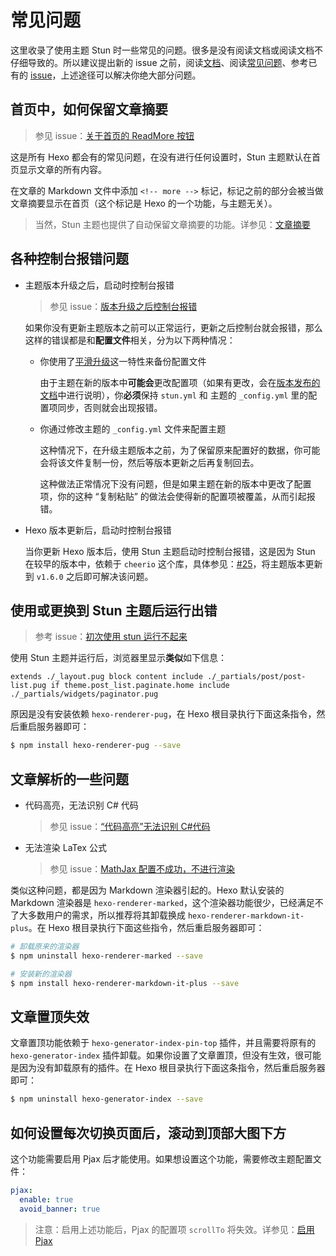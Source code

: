 # 常见问题

这里收录了使用主题 Stun 时一些常见的问题。很多是没有阅读文档或阅读文档不仔细导致的。所以建议提出新的 issue 之前，阅读[文档](https://liuyib.github.io/hexo-theme-stun)、阅读[常见问题](https://github.com/liuyib/hexo-theme-stun/blob/master/FAQ.md)、参考已有的 [issue](https://github.com/liuyib/hexo-theme-stun/issues?q=is%3Aissue+is%3Aclosed)，上述途径可以解决你绝大部分问题。

## 首页中，如何保留文章摘要

> 参见 issue：[关于首页的 ReadMore 按钮](https://github.com/liuyib/hexo-theme-stun/issues/8)

这是所有 Hexo 都会有的常见问题，在没有进行任何设置时，Stun 主题默认在首页显示文章的所有内容。

在文章的 Markdown 文件中添加 `<!-- more -->` 标记，标记之前的部分会被当做文章摘要显示在首页（这个标记是 Hexo 的一个功能，与主题无关）。

> 当然，Stun 主题也提供了自动保留文章摘要的功能。详参见：[文章摘要](https://liuyib.github.io/hexo-theme-stun/zh-CN/guide/primary-setting.html#%E6%96%87%E7%AB%A0%E6%91%98%E8%A6%81)

## 各种控制台报错问题

- 主题版本升级之后，启动时控制台报错

  > 参见 issue：[版本升级之后控制台报错](https://github.com/liuyib/hexo-theme-stun/issues/33)

  如果你没有更新主题版本之前可以正常运行，更新之后控制台就会报错，那么这样的错误都是和**配置文件**相关，分为以下两种情况：

  - 你使用了[平滑升级](https://liuyib.github.io/hexo-theme-stun/zh-CN/advanced/advanced-setting.html#%E5%B9%B3%E6%BB%91%E5%8D%87%E7%BA%A7)这一特性来备份配置文件

    由于主题在新的版本中**可能会**更改配置项（如果有更改，会在[版本发布的文档](https://github.com/liuyib/hexo-theme-stun/releases)中进行说明），你**必须**保持 `stun.yml` 和 主题的 `_config.yml` 里的配置项同步，否则就会出现报错。

  - 你通过修改主题的 `_config.yml` 文件来配置主题

    这种情况下，在升级主题版本之前，为了保留原来配置好的数据，你可能会将该文件复制一份，然后等版本更新之后再复制回去。

    这种做法正常情况下没有问题，但是如果主题在新的版本中更改了配置项，你的这种 “复制粘贴” 的做法会使得新的配置项被覆盖，从而引起报错。

- Hexo 版本更新后，启动时控制台报错

  当你更新 Hexo 版本后，使用 Stun 主题启动时控制台报错，这是因为 Stun 在较早的版本中，依赖于 `cheerio` 这个库，具体参见：[#25](https://github.com/liuyib/hexo-theme-stun/issues/25)，将主题版本更新到 `v1.6.0` 之后即可解决该问题。

## 使用或更换到 Stun 主题后运行出错

> 参考 issue：[初次使用 stun 运行不起来](https://github.com/liuyib/hexo-theme-stun/issues/2)

使用 Stun 主题并运行后，浏览器里显示**类似**如下信息：

`extends ./_layout.pug block content include ./_partials/post/post-list.pug if theme.post_list.paginate.home include ./_partials/widgets/paginator.pug`

原因是没有安装依赖 `hexo-renderer-pug`，在 Hexo 根目录执行下面这条指令，然后重启服务器即可：

```bash
$ npm install hexo-renderer-pug --save
```

## 文章解析的一些问题

- 代码高亮，无法识别 C# 代码

  > 参见 issue：[“代码高亮”无法识别 C#代码](https://github.com/liuyib/hexo-theme-stun/issues/12)

- 无法渲染 LaTex 公式

  > 参见 issue：[MathJax 配置不成功，不进行渲染](https://github.com/liuyib/hexo-theme-stun/issues/6)

类似这种问题，都是因为 Markdown 渲染器引起的。Hexo 默认安装的 Markdown 渲染器是 `hexo-renderer-marked`，这个渲染器功能很少，已经满足不了大多数用户的需求，所以推荐将其卸载换成 `hexo-renderer-markdown-it-plus`。在 Hexo 根目录执行下面这些指令，然后重启服务器即可：

```bash
# 卸载原来的渲染器
$ npm uninstall hexo-renderer-marked --save

# 安装新的渲染器
$ npm install hexo-renderer-markdown-it-plus --save
```

## 文章置顶失效

文章置顶功能依赖于 `hexo-generator-index-pin-top` 插件，并且需要将原有的 `hexo-generator-index` 插件卸载。如果你设置了文章置顶，但没有生效，很可能是因为没有卸载原有的插件。在 Hexo 根目录执行下面这条指令，然后重启服务器即可：

```bash
$ npm uninstall hexo-generator-index --save
```

## 如何设置每次切换页面后，滚动到顶部大图下方

这个功能需要启用 Pjax 后才能使用。如果想设置这个功能，需要修改主题配置文件：

```yaml
pjax:
  enable: true
  avoid_banner: true
```

> 注意：启用上述功能后，Pjax 的配置项 `scrollTo` 将失效。详参见：[启用 Pjax](https://liuyib.github.io/hexo-theme-stun/zh-CN/advanced/third-part.html#%E5%90%AF%E7%94%A8-pjax)
